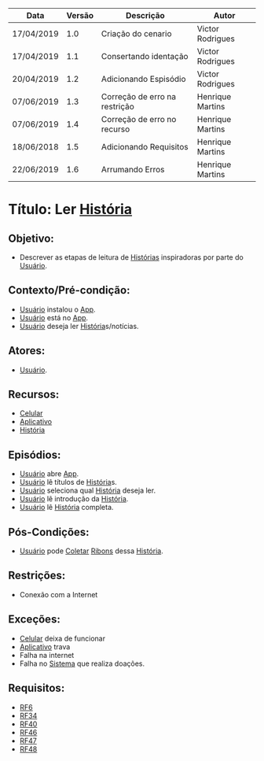 | Data | Versão | Descrição | Autor |
|---|---|---|---|
| 17/04/2019 | 1.0 | Criação do cenario    | Victor Rodrigues |
| 17/04/2019 | 1.1 | Consertando identação | Victor Rodrigues |
| 20/04/2019 | 1.2 | Adicionando Espisódio | Victor Rodrigues |
| 07/06/2019 | 1.3 | Correção de erro na restrição | Henrique Martins |
| 07/06/2019 | 1.4 | Correção de erro no recurso | Henrique Martins |
| 18/06/2018 | 1.5    | Adicionando Requisitos | Henrique Martins |
| 22/06/2019 | 1.6    | Arrumando Erros                     | Henrique Martins  |

# Título: Ler [História](https://github.com/requisitos-2019-1/Ribon/blob/master/Modelagem%20de%20Requisitos/Lexicos/LX014_Historia.md)

## Objetivo:

- Descrever as etapas de leitura de [Histórias](https://github.com/requisitos-2019-1/Ribon/blob/master/Modelagem%20de%20Requisitos/Lexicos/LX014_Historia.md) inspiradoras por parte do [Usuário](https://github.com/requisitos-2019-1/Ribon/blob/master/Modelagem%20de%20Requisitos/Lexicos/LX031_Usuário.md).

## Contexto/Pré-condição: 

- [Usuário](https://github.com/requisitos-2019-1/Ribon/blob/master/Modelagem%20de%20Requisitos/Lexicos/LX031_Usuário.md) instalou o [App](https://github.com/requisitos-2019-1/Ribon/blob/master/Modelagem%20de%20Requisitos/Lexicos/LX002_Aplicativo.md).
- [Usuário](https://github.com/requisitos-2019-1/Ribon/blob/master/Modelagem%20de%20Requisitos/Lexicos/LX031_Usuário.md) está no [App](https://github.com/requisitos-2019-1/Ribon/blob/master/Modelagem%20de%20Requisitos/Lexicos/LX002_Aplicativo.md).
- [Usuário](https://github.com/requisitos-2019-1/Ribon/blob/master/Modelagem%20de%20Requisitos/Lexicos/LX031_Usuário.md) deseja ler [História](https://github.com/requisitos-2019-1/Ribon/blob/master/Modelagem%20de%20Requisitos/Lexicos/LX014_Historia.md)s/notícias.

## Atores: 

- [Usuário](https://github.com/requisitos-2019-1/Ribon/blob/master/Modelagem%20de%20Requisitos/Lexicos/LX031_Usuário.md).

## Recursos: 

- [Celular](https://github.com/requisitos-2019-1/Ribon/blob/master/Modelagem%20de%20Requisitos/Lexicos/LX029_Smartphone.md)
- [Aplicativo](https://github.com/requisitos-2019-1/Ribon/blob/master/Modelagem%20de%20Requisitos/Lexicos/LX002_Aplicativo.md)
- [História](https://github.com/requisitos-2019-1/Ribon/blob/master/Modelagem%20de%20Requisitos/Lexicos/LX014_Historia.md)

## Episódios: 

- [Usuário](https://github.com/requisitos-2019-1/Ribon/blob/master/Modelagem%20de%20Requisitos/Lexicos/LX031_Usuário.md) abre [App](https://github.com/requisitos-2019-1/Ribon/blob/master/Modelagem%20de%20Requisitos/Lexicos/LX002_Aplicativo.md).
- [Usuário](https://github.com/requisitos-2019-1/Ribon/blob/master/Modelagem%20de%20Requisitos/Lexicos/LX031_Usuário.md) lê títulos de [História](https://github.com/requisitos-2019-1/Ribon/blob/master/Modelagem%20de%20Requisitos/Lexicos/LX014_Historia.md)s.
- [Usuário](https://github.com/requisitos-2019-1/Ribon/blob/master/Modelagem%20de%20Requisitos/Lexicos/LX031_Usuário.md) seleciona qual [História](https://github.com/requisitos-2019-1/Ribon/blob/master/Modelagem%20de%20Requisitos/Lexicos/LX014_Historia.md) deseja ler.
- [Usuário](https://github.com/requisitos-2019-1/Ribon/blob/master/Modelagem%20de%20Requisitos/Lexicos/LX031_Usuário.md) lê introdução da [História](https://github.com/requisitos-2019-1/Ribon/blob/master/Modelagem%20de%20Requisitos/Lexicos/LX014_Historia.md).
- [Usuário](https://github.com/requisitos-2019-1/Ribon/blob/master/Modelagem%20de%20Requisitos/Lexicos/LX031_Usuário.md) lê [História](https://github.com/requisitos-2019-1/Ribon/blob/master/Modelagem%20de%20Requisitos/Lexicos/LX014_Historia.md) completa.

## Pós-Condições: 

- [Usuário](https://github.com/requisitos-2019-1/Ribon/blob/master/Modelagem%20de%20Requisitos/Lexicos/LX031_Usuário.md) pode [Coletar](https://github.com/requisitos-2019-1/Ribon/blob/master/Modelagem%20de%20Requisitos/Lexicos/LX006_Coletar.md) [Ribons](https://github.com/requisitos-2019-1/Ribon/blob/master/Modelagem%20de%20Requisitos/Lexicos/LX026_Ribon.md) dessa [História](https://github.com/requisitos-2019-1/Ribon/blob/master/Modelagem%20de%20Requisitos/Lexicos/LX014_Historia.md).
  
## Restrições:

- Conexão com a Internet

## Exceções:

- [Celular](https://github.com/requisitos-2019-1/Ribon/blob/master/Modelagem%20de%20Requisitos/Lexicos/LX029_Smartphone.md) deixa de funcionar 
- [Aplicativo](https://github.com/requisitos-2019-1/Ribon/blob/master/Modelagem%20de%20Requisitos/Lexicos/LX002_Aplicativo.md) trava 
- Falha na internet 
- Falha no [Sistema](https://github.com/requisitos-2019-1/Ribon/blob/master/Modelagem%20de%20Requisitos/Lexicos/LX002_Aplicativo.md) que realiza doações.

## Requisitos: 

- [RF6](https://github.com/requisitos-2019-1/Ribon/blob/master/Requisitos/Requisitos_Funcionais.md#RF06)
- [RF34](https://github.com/requisitos-2019-1/Ribon/blob/master/Requisitos/Requisitos_Funcionais.md#RF34)
- [RF40](https://github.com/requisitos-2019-1/Ribon/blob/master/Requisitos/Requisitos_Funcionais.md#RF40)
- [RF46](https://github.com/requisitos-2019-1/Ribon/blob/master/Requisitos/Requisitos_Funcionais.md#RF46)
- [RF47](https://github.com/requisitos-2019-1/Ribon/blob/master/Requisitos/Requisitos_Funcionais.md#RF47)
- [RF48](https://github.com/requisitos-2019-1/Ribon/blob/master/Requisitos/Requisitos_Funcionais.md#RF48)